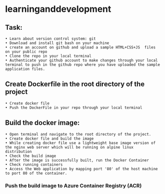 # learninganddevelopment

## Task:

	• Learn about version control system: git
	• Download and install git bash on your machine
	• create an account on github and upload a sample HTML+CSS+JS  files on your public repo
	• Clone the repo in your local terminal
	• Authenticate your github account to make changes through your local terminal to push in the github repo where you have uploaded the sample application files.

## Create Dockerfile in the root directory of the project 

	• Create docker file
	• Push the DockerFile in your repo through your local terminal
 
## Build the docker image: 

	• Open terminal and navigate to the root directory of the project. 
	• Create docker file and build the image
	• While creating docker file use a lightweight base image version of the nginx web server which will be running on alpine linux distribution
	• Check the build image
	• After the image is successfully built, run the Docker Container 
	• Check running containers 
	• Access the Web application by mapping port '80' of the host machine to port 80 of the container.

### Push the build image to Azure Container Registry (ACR)

